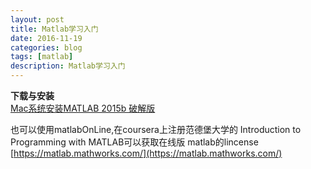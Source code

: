 ```yaml
---
layout: post
title: Matlab学习入门
date: 2016-11-19
categories: blog
tags: [matlab]
description: Matlab学习入门
---
```


**下载与安装**     
[Mac系统安装MATLAB 2015b 破解版](http://blog.csdn.net/huangfei711/article/details/52194944)    

也可以使用matlabOnLine,在coursera上注册范德堡大学的 Introduction to Programming with MATLAB可以获取在线版
matlab的lincense       
[https://matlab.mathworks.com/](https://matlab.mathworks.com/)